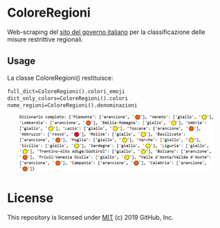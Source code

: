 
# ColoreRegioni
Web-scraping del [sito del governo italiano](http://www.governo.it/it/articolo/domande-frequenti-sulle-misure-adottate-dal-governo/15638?gclid=CjwKCAiAwrf-BRA9EiwAUWwKXicC1bzopYynHP9pvRxHUza7Ar4dte9hWHi55Uj4xfuAHanOCf7a1BoCTggQAvD_BwE) per la classificazione delle misure restrittive regionali.

## Usage
La classe ColoreRegioni() restituisce:
```
full_dict=ColoreRegioni().colori_emoji
dict_only_colors=ColoreRegioni().colori
nome_regioni=ColoreRegioni().denominazioni
```
<p align="center">
  <img src="https://github.com/MCilento93/ColoreRegioni/blob/main/images/full_dict.png" width="450px">
</p>

# License
This repository is licensed under [MIT](LICENSE) (c) 2019 GitHub, Inc.
